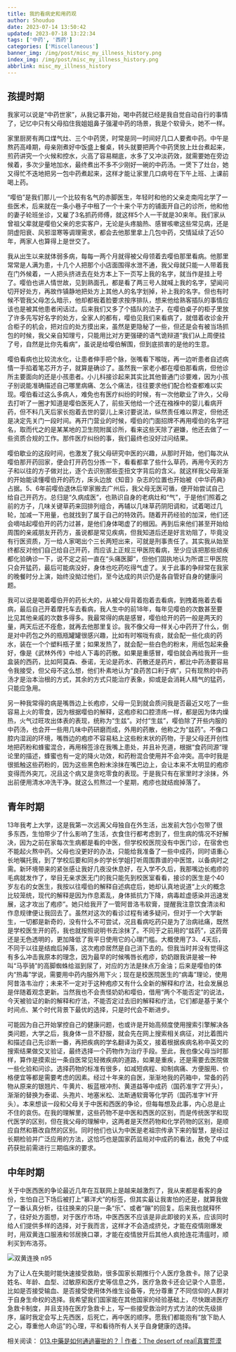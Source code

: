 ```yaml
---
title: 我的看病史和用药观
author: Shouduo
date: 2023-07-14 13:50:42
updated: 2023-07-18 13:22:34
tags: ['中药', '西药']
categories: ['Miscellaneous']
banner_img: /img/post/misc_my_illness_history.png
index_img: /img/post/misc_my_illness_history.png
abbrlink: misc_my_illness_history
---
```


## 孩提时期

我家可以说是“中药世家”，从我记事开始，喝中药就已经是我自觉自动自行的事情了，记忆中只有父母掐住我姐姐鼻子强灌中药的场景，我是个软骨头，她不一样。

家里厨房有两口煤气灶、三个中药煲，时常是同一时间好几口人要煮中药。中午是熬药高峰期，母亲刚煮好中饭盛上餐桌，转头就要把两个中药煲放上灶台煮起来，煎药讲究一个火候和控水，火高了容易糊底，水多了又冲淡药效，就需要她在旁边候着，多次少量地加水，最终煮出不多不少刚好一碗的中药汤。一煲下了灶台，她又得忙不迭地把另一包中药煮起来，这样才能让家里几口病号在下午上班、上课前喝上药。

“嘤伯”是我们那儿一个比较有名气的赤脚医生，年轻时和他的父亲走南闯北学了一些医术，后来就在一条小巷子中租了一个十来个平方的铺面开自己的诊所，他和他的妻子轮班坐诊，又雇了3名抓药师傅，就这样5个人一干就是30来年。我们家从曾祖父辈就是嘤伯父亲的忠实客户，无论是头疼脑热、感冒咳嗽这些常见病，还是阴虚阳衰、风邪湿寒等调理需求，都会去他那里拿上几包中药，交情延续了近50年，两家人也算得上是世交了。

我从出生以来就体弱多病，每每一两个月就得被父母领着去嘤伯那里看病。他那里常常是人满为患，十几个人把那个小店面围得水泄不通，我父母就只能一人带着我在门外候着，一人把头挤进去在处方本上下一页写上我的名字，就当作是挂上号了。嘤伯也讲人情世故，见到熟面孔，都是看了两三号人就喊上我的名字，望闻问切开好处方，再故作镇静地把处方上其他人的名字划掉，补上我的名字。但也有时候不管我父母怎么暗示，他却都板着脸要求按序排队，想来他给熟客插队的事情应该也是被其他患者闲话过。后来我们又多了个插队的法子，在嘤伯桌子的柜子里放了许多先写好名字的处方，全家人的都有，嘤伯见我们来看病了，就借着收诊金开合柜子的机会，把对应的处方摸出来，虽然是更隐秘了一些，但还是会有被当场抓包的时候，我父亲自知理亏，只能用比对方更强硬的语气诡辩道“我们从上周便挂了号，自然是比你先看病”，虽说是给嘤伯解围，但到底损害的是他的生意。

嘤伯看病也比较流水化，让患者伸手把个脉，张嘴看下喉咙，再一边听患者自述病情一手掐着笔芯开方子，就算是确诊了。虽然我一家老小都在嘤伯那看病，但他诊所主要面向的还是小孩患者。小儿科接诊起来其实比其他普通门诊要难，因为小孩子别说能准确描述自己哪里病痛、怎么个痛法，往往要求他们配合检查都难以实现。嘤伯看过这么多病人，难免也有医疗纠纷的时候，有一次他歇业了许久，父母去打听了一圈才知道是嘤伯医死人了，前些天他给一个还在襁褓中的婴儿看病开药，但不料几天后家长抱着去世的婴儿上来讨要说法，纵然责任难以界定，但他还是决定先关门一段时间。再开门营业的时候，嘤伯的门面招牌不再用嘤伯的名字冠名，取而代之的是某某地的卫生院附属诊所，看来这些天除了避嫌，他还去做了一些资质合规的工作。那件医疗纠纷的事，我们最终也没好过问结果。

嘤伯歇业的这段时间，也激发了我父母研究中医的兴趣，从那时开始，他们每次从嘤伯那开药回家，便会打开药包分拣一下，看看都拿了些什么草药，再用今天的方子和以往的方子做对比，逐个去识别那些歪扭文字背后的含义。就这样我父母渐渐的开始能读懂嘤伯开的药方，床头边放《知音》杂志的位置也开始被《中华药典》占据。5、6年前嘤伯退休后举家搬去广州后，我父母无医可循，便开始尝试自己给自己开药方。总归是“久病成医”，也熟识自身的老病灶和“气”，于是他们照着之前的方子，几味关键草药来回排列组合，再辅以几味草药阴阳调和，试着喝过几轮，加减一下用量，也就找到了属于自己的特效药。随着开药经验的加深，他们还会嘀咕起嘤伯开的药力过甚，是他们身体喝虚了的根因。再到后来他们甚至开始给周围的亲戚朋友开药方，虽说都是常见疾病，但我知道后还是好言劝阻了，毕竟没有行医资质，万一给人家喝出个三长两短出来，可就是刑事责任了。其实我从始至终都反对他们自己给自己开药，而应该上正规三甲医院看病，至少应该把那些顽疾都化验确诊一下，说不定之前一直在“头痛医脚”，但他们固执地认为所谓三甲医院只会开猛药，最后可能病没好，身体也吃药吃得气虚了。关于此事的争辩常在我家的晚餐时分上演，始终没拗过他们，至今达成的共识仍是各自管好自身的健康问题。

我可以说是喝着嘤伯开的药长大的，从被父母背着抱着去看病，到拽着拖着去看病，最后自己开着摩托车去看病，我人生中的前18年，每年见嘤伯的次数甚至要比见其他亲戚的次数多得多。我最常得的病是感冒，嘤伯给开的药一般是两天的量，两天后还不痊愈，就再去他那里复诊。我不像父母一样关心中药开了什么，倒是对中药包之外的瓶瓶罐罐很感兴趣，比如有时喉咙有痰，就会配一些化痰的药水，装在一个个塑料瓶子里；如果发热了，就会配一些白色的粉末，用纸包起来叠好，像是《武林外传》中给人下毒的药散。如果是重感冒，嘤伯就会再给我开一些盒装的西药，比如阿莫森、泰诺，无论是药水、药散还是药片，都比中药汤要容易令我接受，但父母不这么想，他们朴素地认为“良药苦口利于病”，只有现熬的中药汤才是治本治根的方式，其余的方式只能治疗表象，抑或是会消耗人精气的猛药，只能应急用。

另一种我常得的病是嘴唇边上长疱疹，父母一见到就会质问我是否最近又吃了一些容易上火的零食，因为根据嘤伯的解释，这疱疹和口腔溃疡一样，都是因为体内燥热，火气过旺攻出体表的表现，统称为“生兹”。对付“生兹”，嘤伯除了开些内服的中药汤，也会开一些用几味中药研磨而成，外用的药散，他称之为“兹药”。不像口腔内湿润的环境，嘴唇边的疱疹不容易粘上这些粉末状的药物，于是父母还开创性地把药粉和蜂蜜混合，再用棉签涂在我嘴上患处，并且补充道，根据“食药同源”理论里的描述，蜂蜜也有一定的降火功效，和药粉混合使用并不会冲突。高中时我是很抵触这些药粉的，因为这些黑色粉末涂抹在嘴巴边上，会让本来不太明显的疱疹变得而外突兀，况且这个病又是贪吃零食的表现。于是我只有在家里时才涂抹，外出前便用清水冲洗干净。就这么煎熬过一个星期，疱疹也就结痂掉落了。

## 青年时期

13年我考上大学，这是我第一次远离父母独自在外生活，出发前大包小包带了很多东西，生怕带少了什么影响了生活，衣食住行都考虑到了，但生病的情况不好解决，因为之前在家每次生病都是看的中医，但学校校医院没有中医门诊，在宿舍也不能起火熬中药。父母也没更好的办法，只能给我准备了一些中成药，同时语重心长地嘱托我，到了学校后要和同乡的学长学姐打听周围靠谱的中医馆，以备病时之需。新环境带来的紧张感让我好几夜没休息好，在入学不久后，我那嘴边长疱疹的毛病就发作了，举目无亲求医无门的我只能先到校医室看看，接诊的医生是个40岁左右的女医生，我按以往嘤伯的解释自述病症后，她却认真地说道“上火的概念比较笼统，现代的解释是因为作息紊乱，身体抵抗力下降，病毒趁虚感染并迅速发展，这才攻出了疱疹”。她只给我开了一管阿昔洛韦软膏，提醒我注意饮食清淡和作息规律便让我回去了。虽然对这次的看诊过程有诸多疑问，但对于一个大学新生，一切都是新奇的，没有什么不可尝试，况且看病吃药只是为了治病祛痛，既然是学校医生开的药，我也就按照说明书去涂抹了。不同于之前用的“兹药”，这药膏还是无色透明的，更加降低了我平日使用它的心理门槛。大概使用了3、4天后，不同于以往是结痂后掉落，这次疱疹居然是自己消下去的。但我当时并没有觉得这有多么冲击我原本的理念，因为最早的时候嘴唇长疱疹，奶奶跟我讲是被一种叫“马亭骑”的高脚蜘蛛给滋到尿了，对应的方法是抹点万金油；后来是嘤伯的体内“热毒”学说，需要用中药内服外用下火；现在是校医院医生的“病毒”理论，使用阿昔洛韦治疗；未来不一定对于这种疱疹又有什么全新的解释和疗法，社会发展总是伴随着观念更新。当然我也不会责怪奶奶和嘤伯，借用“两个不能否定”的说法，今天被验证的新的解释和疗法，不能否定过去旧的解释和疗法，它们都是基于某个时间点、某个时代背景下最优的选择，只是时代会不断进步。

可能因为自己开始掌控自己的健康问题，也或许是开始高频度使用搜索引擎解决各类问题，大学之后，我身体一旦不舒服，就会先在网上搜索相关病征，对比着图片和描述自己先诊断一番，再把疾病的学名翻译为英文，接着根据疾病名称中英文的搜索结果做交叉验证，最终选择一个药物作为治疗手段。至此，我也像父母当时那样，算作是摸索出一条自医常见轻微疾病的道路，如果是重疾，还是需要去医院做一些化验和问诊。选择药物的标准有很多，如减短病程、抑制病痛、方便服用、价格便宜等都是需要考虑的因素。经过十年来的自医，渐渐地我的药箱中，常备的药物从原来的银翘片、牛黄片、板蓝根冲剂、黄道益等中成药（国药准字‘Z’开头），渐渐的替换为泰诺、头孢片、地塞米松、法斯通软膏等化学药（国药准字‘H’开头）。本来想谈一段和父母关于中医和西医的争论，但每每想及此事，内心总是止不住的哀伤。在我的理解里，这些药物不是中医和西医的区别，而是传统医学和现代医学的区别，但在我父母的理解中，这两者是天然药物和化学药物的区别，是顺应自然和篡改自然的区别。同时他们也认为中医是老祖宗传承下来的智慧，是经过长期检验并广泛应用的方法，这恰巧也是国家药监局对中成药的看法，赦免了中成药获批前需进行三期临床的要求。

## 中年时期

关于中医西医的争论最近几年在互联网上是越来越激烈了，我从来都是看客的身份，生怕自己下场后被打上“慕洋犬”的标签，但其实最让我害怕的还是，就算我做了一番认真分析，往往换来的只是一条“乐”、或者“蹦”的回复。后来我也就释怀了，往好处方面想，对于医疗市场，中医西医不应该是非此即彼的关系，应该同时给人们提供多样的选择，对于我而言，这样才不会造成挤兑，才能在疫情刚爆发时，用双黄连口服液和邻居换口罩，才能在疫情放开后其他人疯抢连花清瘟时，顺利买到布洛芬。

![双黄连换 n95](/img/post/medicine_shuanghuanglian_exchange_n95.png)

为了让人在失能时能快速接受救助，很多国家长期推行个人医疗急救卡。除了记录姓名、年龄、血型、过敏原和医疗史等信息之外，医疗急救卡还会记录个人意愿，比如是否接受输血、是否接受使用体外维生设备等，充分尊重了不同信仰的人群对于自身生命权的选择。我希望我们国家能在其他国家的经验基础上，尽快跟进医疗急救卡制度，并且支持在医疗急救卡上，写一些接受救治时方式方法的优先级排序，届时我定会写上先西医，后死亡，再中医的顺序。愿我们都能抱有“放下助人之心，尊重他人命运”的心理，平和看待所有人关乎自身健康的选择。

相关阅读：
[013.中藥是如何通過審批的？ | 作者：The desert of real|真實荒漠](https://www.youtube.com/watch?v=6ZOlltRYqM8)